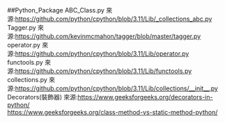 ##Python_Package
ABC_Class.py 來源:https://github.com/python/cpython/blob/3.11/Lib/_collections_abc.py  
Tagger.py    來源:https://github.com/kevinmcmahon/tagger/blob/master/tagger.py  
operator.py  來源:https://github.com/python/cpython/blob/3.11/Lib/operator.py  
functools.py 來源:https://github.com/python/cpython/blob/3.11/Lib/functools.py  
collections.py 來源:https://github.com/python/cpython/blob/3.11/Lib/collections/__init__.py  
Decorators(裝飾器)  來源:https://www.geeksforgeeks.org/decorators-in-python/  
                        https://www.geeksforgeeks.org/class-method-vs-static-method-python/  

